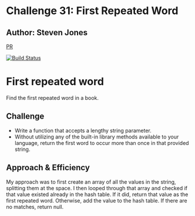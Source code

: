 # Challenge 31: First Repeated Word

## Author: Steven Jones

[PR](https://github.com/colosrjones-401d4/data-structures-and-algorithms/pull/23)

[![Build Status](https://travis-ci.org/colosrjones-401d4/data-structures-and-algorithms.svg?branch=master)](https://travis-ci.org/colosrjones-401d4/data-structures-and-algorithms)

# First repeated word
Find the first repeated word in a book.

## Challenge
* Write a function that accepts a lengthy string parameter.
* Without utilizing any of the built-in library methods available to your language, return the first word to occur more than once in that provided string.

## Approach & Efficiency
My approach was to first create an array of all the values in the string, splitting them at the space. I then looped through that array and checked if that value existed already in the hash table. If it did, return that value as the first repeated word. Otherwise, add the value to the hash table. If there are no matches, return null.
